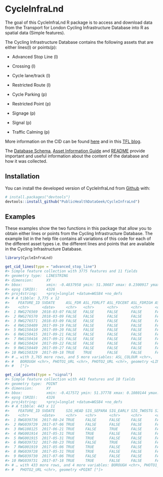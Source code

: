 
<!-- README.md is generated from README.Rmd. Please edit that file -->
CycleInfraLnd
=============

The goal of this CycleInfraLnd R package is to access and download data from the Transport for London Cycling Infrastructure Database into R as spatial data (Simple features).

The Cycling Infrastructure Database contains the following assets that are either lines(l) or points(p):

-   Advanced Stop Line (l)

-   Crossing (l)

-   Cycle lane/track (l)

-   Restricted Route (l)

-   Cycle Parking (p)

-   Restricted Point (p)

-   Signage (p)

-   Signal (p)

-   Traffic Calming (p)

More information on the CID can be found [here](https://data.london.gov.uk/dataset/cycling-infrastructure-database) and in this [TFL blog](https://blog.tfl.gov.uk/2019/08/13/data-drop-cycling-infrastructure-database/).

The [Database Schema](https://cycling.data.tfl.gov.uk/CyclingInfrastructure/documentation/cid_database_schema.xlsx), [Asset Information Guide](https://cycling.data.tfl.gov.uk/CyclingInfrastructure/documentation/asset_information_guide.pdf) and [README](https://cycling.data.tfl.gov.uk/CyclingInfrastructure/documentation/CIDASSETS_README.docx) provide important and useful information about the content of the database and how it was collected.

Installation
------------

You can install the developed version of CycleInfraLnd from [Github](https://github.com/PublicHealthDataGeek/CycleInfraLnd) with:

``` r
# install.packages("devtools")
devtools::install_github("PublicHealthDataGeek/CycleInfraLnd")
```

Examples
--------

These examples show the two functions in this package that allow you to obtain either lines or points from the Cycling Infrastructure Database. The example list in the help file contains all variations of this code for each of the different asset types i.e. the different lines and points that are available in the Cycling Infrastructure Database.

``` r
library(CycleInfraLnd)

get_cid_lines(type = "advanced_stop_line")
#> Simple feature collection with 3775 features and 11 fields
#> geometry type:  LINESTRING
#> dimension:      XY
#> bbox:           xmin: -0.4837958 ymin: 51.30687 xmax: 0.2300917 ymax: 51.6707
#> epsg (SRID):    4326
#> proj4string:    +proj=longlat +datum=WGS84 +no_defs
#> # A tibble: 3,775 x 12
#>    FEATURE_ID SVDATE     ASL_FDR ASL_FDRLFT ASL_FDCENT ASL_FDRIGH ASL_SHARED
#>    <chr>      <date>     <chr>   <chr>      <chr>      <chr>      <chr>     
#>  1 RWG276569  2018-03-07 FALSE   FALSE      FALSE      FALSE      FALSE     
#>  2 RWG276570  2018-03-09 FALSE   FALSE      FALSE      FALSE      FALSE     
#>  3 RWG276571  2018-03-09 FALSE   FALSE      FALSE      FALSE      FALSE     
#>  4 RWG150409  2017-09-19 FALSE   FALSE      FALSE      FALSE      FALSE     
#>  5 RWG150410  2017-09-20 FALSE   FALSE      FALSE      FALSE      FALSE     
#>  6 RWG150415  2017-09-21 FALSE   FALSE      FALSE      FALSE      FALSE     
#>  7 RWG150416  2017-09-21 FALSE   FALSE      FALSE      FALSE      FALSE     
#>  8 RWG150424  2017-09-22 FALSE   FALSE      FALSE      FALSE      FALSE     
#>  9 RWG150449  2017-09-27 FALSE   FALSE      FALSE      FALSE      FALSE     
#> 10 RWG150329  2017-09-18 TRUE    TRUE       FALSE      FALSE      FALSE     
#> # … with 3,765 more rows, and 5 more variables: ASL_COLOUR <chr>,
#> #   BOROUGH <chr>, PHOTO1_URL <chr>, PHOTO2_URL <chr>, geometry <LINESTRING
#> #   [°]>

get_cid_points(type = "signal")
#> Simple feature collection with 443 features and 10 fields
#> geometry type:  POINT
#> dimension:      XY
#> bbox:           xmin: -0.417572 ymin: 51.37778 xmax: 0.1080144 ymax: 51.62969
#> epsg (SRID):    4326
#> proj4string:    +proj=longlat +datum=WGS84 +no_defs
#> # A tibble: 443 x 11
#>    FEATURE_ID SVDATE     SIG_HEAD SIG_SEPARA SIG_EARLY SIG_TWOSTG SIG_GATE
#>    <chr>      <date>     <chr>    <chr>      <chr>     <chr>      <chr>   
#>  1 RWG039736  2017-08-24 TRUE     FALSE      FALSE     FALSE      FALSE   
#>  2 RWG039729  2017-07-06 TRUE     FALSE      FALSE     FALSE      FALSE   
#>  3 RWG108125  2017-06-21 TRUE     FALSE      TRUE      FALSE      FALSE   
#>  4 RWG001914  2017-05-31 TRUE     TRUE       FALSE     FALSE      FALSE   
#>  5 RWG001915  2017-05-31 TRUE     TRUE       FALSE     FALSE      FALSE   
#>  6 RWG039732  2017-08-23 TRUE     FALSE      TRUE      FALSE      FALSE   
#>  7 RWG001919  2017-05-06 TRUE     TRUE       FALSE     FALSE      FALSE   
#>  8 RWG039728  2017-05-31 TRUE     TRUE       FALSE     FALSE      FALSE   
#>  9 RWG039730  2017-07-06 TRUE     FALSE      FALSE     FALSE      FALSE   
#> 10 RWG039731  2017-07-18 TRUE     TRUE       FALSE     FALSE      FALSE   
#> # … with 433 more rows, and 4 more variables: BOROUGH <chr>, PHOTO1_URL <chr>,
#> #   PHOTO2_URL <chr>, geometry <POINT [°]>
```
